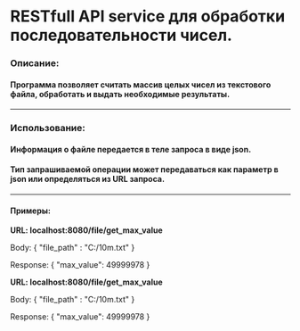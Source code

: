 # RESTfull API service для обработки последовательности чисел.
### Описание:
#### Программа позволяет считать массив целых чисел из текстового файла, обработать и выдать необходимые результаты.
---
### Использование:

#### Информация о файле передается в теле запроса в виде json.
#### Тип запрашиваемой операции может передаваться как параметр в json или определяться из URL запроса.
---
#### Примеры:

**URL: localhost:8080/file/get_max_value**

Body:
{
    "file_path" : "C:/10m.txt"
}

Response:
    {
        "max_value": 49999978
    }

**URL: localhost:8080/file/get_max_value**

Body:
{
    "file_path" : "C:/10m.txt"
}

Response:
{
    "max_value": 49999978
}

